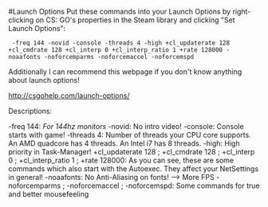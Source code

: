 #Launch Options
Put these commands into your Launch Options by right-clicking on CS: GO's properties in the Steam library and clicking "Set Launch Options":

`
-freq 144 -novid -console -threads 4 -high +cl_updaterate 128 +cl_cmdrate 128 +cl_interp 0 +cl_interp_ratio 1 +rate 128000 -noaafonts -noforcemparms -noforcemaccel -noforcemspd`

Additionally I can recommend this webpage if you don't know anything about launch options!

http://csgohelp.com/launch-options/

Descriptions:

-freq 144: *For 144hz monitors* 
-novid: No intro video!
-console: Console starts with game!
-threads 4: Number of threads your CPU core supports. An AMD quadcore has 4 threads. An Intel i7 has 8 threads.
-high: High priority in Task-Manager!
+cl_updaterate 128 ; +cl_cmdrate 128 ; +cl_interp 0 ; +cl_interp_ratio 1 ; +rate 128000: As you can see, these are some commands which also start with the Autoexec. They affect your NetSettings in general!
-noaafonts: No Anti-Aliasing on fonts! --> More FPS
-noforcemparms ; -noforcemaccel ; -noforcemspd: Some commands for true and better mousefeeling


